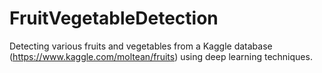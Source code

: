 # FruitVegetableDetection
Detecting various fruits and vegetables from a Kaggle database (https://www.kaggle.com/moltean/fruits) using deep learning techniques.
